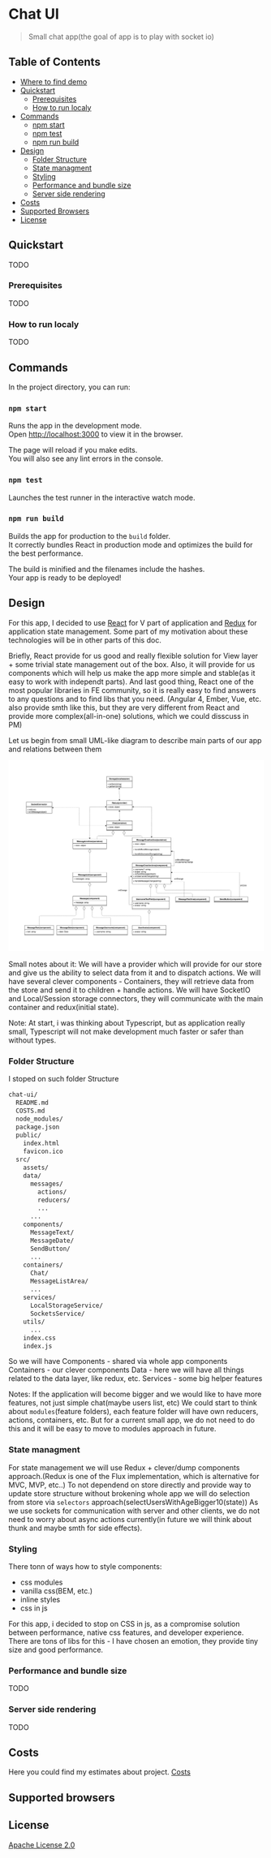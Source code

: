 # Chat UI
> Small chat app(the goal of app is to play with socket io)

## Table of Contents

- [Where to find demo](http://faradey27.github.io/chat-ui)
- [Quickstart](#quickstart)
  - [Prerequisites](#prerequisites)
  - [How to run localy](#how-to-run-localy)
- [Commands](#commands)
  - [npm start](#npm-start)
  - [npm test](#npm-test)
  - [npm run build](#npm-run-build)
- [Design](#design)
  - [Folder Structure](#folder-structure)
  - [State managment](#state-managment)
  - [Styling](#styling)
  - [Performance and bundle size](#performance-and-bundle-size)
  - [Server side rendering](#server-side-rendering)
- [Costs](#costs)
- [Supported Browsers](#supported-browsers)
- [License](#license)

## Quickstart

TODO

### Prerequisites

TODO

### How to run localy

TODO

## Commands

In the project directory, you can run:

### `npm start`

Runs the app in the development mode.<br>
Open [http://localhost:3000](http://localhost:3000) to view it in the browser.

The page will reload if you make edits.<br>
You will also see any lint errors in the console.

### `npm test`

Launches the test runner in the interactive watch mode.<br>

### `npm run build`

Builds the app for production to the `build` folder.<br>
It correctly bundles React in production mode and optimizes the build for the best performance.

The build is minified and the filenames include the hashes.<br>
Your app is ready to be deployed!

## Design

For this app, I decided to use [React](https://reactjs.org/) for V part of application and [Redux](https://redux.js.org/) for application state management.
Some part of my motivation about these technologies will be in other parts of this doc.

Briefly, React provide for us good and really flexible solution for View layer + some trivial state management out of the box.
Also, it will provide for us components which will help us make the app more simple and stable(as it easy to work with independt parts).
And last good thing, React one of the most popular libraries in FE community, so it is really easy to find answers to any questions and to find libs that you need.
(Angular 4, Ember, Vue, etc. also provide smth like this, but they are very different from React and provide more complex(all-in-one) solutions,
which we could disscuss in PM)

Let us begin from small UML-like diagram to describe main parts of our app and relations between them

![](./docs/Chat-ui-diagram.png)

Small notes about it:
We will have a provider which will provide for our store and give us the ability to select data from it and to dispatch actions.
We will have several clever components - Containers, they will retrieve data from the store and send it to children + handle actions.
We will have SocketIO and Local/Session storage connectors, they will communicate with the main container and redux(initial state).

Note:
At start, i was thinking about Typescript, but as application really small, Typescript will not make development much faster or safer than without types.

### Folder Structure

I stoped on such folder Structure

```
chat-ui/
  README.md
  COSTS.md
  node_modules/
  package.json
  public/
    index.html
    favicon.ico
  src/
    assets/
    data/
      messages/
        actions/
        reducers/
        ...
      ...
    components/
      MessageText/
      MessageDate/
      SendButton/
      ...
    containers/
      Chat/
      MessageListArea/
      ...
    services/
      LocalStorageService/
      SocketsService/
    utils/
      ...
    index.css
    index.js
```

So we will have
Components - shared via whole app components
Containers - our clever components
Data - here we will have all things related to the data layer, like redux, etc.
Services - some big helper features

Notes:
If the application will become bigger and we would like to have more features, not just simple chat(maybe users list, etc)
We could start to think about `modules`(feature folders), each feature folder will have own reducers, actions, containers, etc.
But for a current small app, we do not need to do this and it will be easy to move to modules approach in future.

### State managment

For state management we will use Redux + clever/dump components approach.(Redux is one of the Flux implementation, which is alternative for MVC, MVP, etc..)
To not dependend on store directly and provide way to update store structure without brokening whole app we will do selection from store via `selectors` approach(selectUsersWithAgeBigger10(state))
As we use sockets for communication with server and other clients, we do not need to worry about async actions currently(in future we will think about thunk and maybe smth for side effects).

### Styling

There tonn of ways how to style components:
 - css modules
 - vanilla css(BEM, etc.)
 - inline styles
 - css in js

For this app, i decided to stop on CSS in js, as a compromise solution between performance, native css features, and developer experience.
There are tons of libs for this - I have chosen an emotion, they provide tiny size and good performance.

### Performance and bundle size

TODO

### Server side rendering

TODO

## Costs
Here you could find my estimates about project.
[Costs](./COSTS.md)

## Supported browsers

## License
[Apache License 2.0](./LICENSE)
